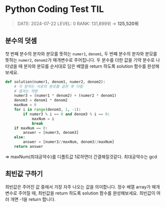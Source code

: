 #  Python Coding Test TIL
> DATE: 2024-07-22
LEVEL: 0
RANK: 131,899위 → **125,520위**


## 분수의 덧셈
첫 번째 분수의 분자와 분모를 뜻하는 `numer1`, `denom1`, 두 번째 분수의 분자와 분모를 뜻하는 `numer2`, `denom2`가 매개변수로 주어집니다. 두 분수를 더한 값을 기약 분수로 나타냈을 때 분자와 분모를 순서대로 담은 배열을 return 하도록 solution 함수를 완성해보세요.
```python
def solution(numer1, denom1, numer2, denom2):
    # 각 분자는 서로의 분모를 곱한 후 더함 
    # 결과는 약분
    numer3 = (numer1 * denom2) + (numer2 * denom1)
    denom3 = denom1 * denom2
    maxNum = 0
    for i in range(denom3, 1, -1):
        if numer3 % i == 0 and denom3 % i == 0: 
            maxNum = i
            break
    if maxNum == 0:
        answer = [numer3, denom3]
    else:
        answer = [numer3//maxNum, denom3//maxNum]
    return answer
```
=> maxNum(최대공약수)를 디폴트값 1로하면더 간결해질것같다. 
최대공약수는 gcd

## 최빈값 구하기
최빈값은 주어진 값 중에서 가장 자주 나오는 값을 의미합니다. 정수 배열 array가 매개변수로 주어질 때, 최빈값을 return 하도록 solution 함수를 완성해보세요. 최빈값이 여러 개면 -1을 return 합니다.
```python

```